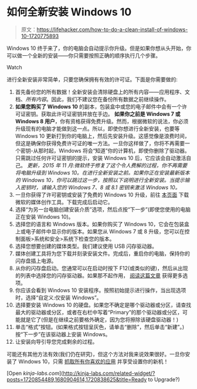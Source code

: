 # 如何全新安装 Windows 10

> 原文：<https://lifehacker.com/how-to-do-a-clean-install-of-windows-10-1720775893>

Windows 10 终于来了，你的电脑会自动提示你升级。但是如果你想从头开始，你可以做一个全新的安装——你只需要按照正确的顺序执行几个步骤。

Watch

进行全新安装非常简单，只要您确保拥有有效的许可证。下面是你需要做的:

1.  首先备份您的所有数据！全新安装会清除硬盘上的所有内容——应用程序、文档、*所有内容*。因此，我们不建议您在备份所有数据之前继续操作。
2.  **如果您购买了 Windows 10** 的副本，包装盒中或您的电子邮件中会有一个许可证密钥。获取此许可证密钥并放在手边。
    **如果你之前是 Windows 7 或 Windows 8 用户**，你有资格获得免费升级。然而，根据微软的说法，你必须升级现有的电脑才能做到这一点。所以，即使你想进行全新安装，也要等 Windows 10 更新打到你的电脑上，然后先安装升级。这感觉像是浪费时间，但这是确保你获得免费许可证的唯一方法。一旦你这样做了，你将不再需要一个密钥-从那时起，Windows 将会“知道”你的计算机，即使你删除了驱动器。只需跳过任何许可证密钥的提示，安装 Windows 10 后，它应该会自动激活自己。
    *更新，2015 年 11 月:微软终于修复了这个令人费解的过程，你不再需要将电脑升级到 Windows 10。在进行全新安装之前。如果你正在安装最新版本的 Windows 10，你可以跳过这一步，按照以下说明进行全新安装。当提示输入密钥时，请输入您的 Windows 7、8 或 8.1 密钥来激活 Windows 10。*
3.  一旦你获得了许可密钥或安装了免费的 Windows 10 升级，前往 [本页面](https://www.microsoft.com/en-us/software-download/windows10) 下载微软的媒体创作工具。下载完成后启动它。
4.  选择“为另一台电脑创建安装介质”选项，然后点按“下一步”(即使您使用的电脑正在安装 Windows 10)。
5.  选择您的语言和 Windows 版本。如果你购买了 Windows 10，它会在包装盒上或电子邮件中显示你的版本。如果您从 Windows 7 或 8 升级，您可以在控制面板>系统和安全>系统下检查您的版本。
6.  选择您想要创建的媒体类型。我们建议使用 USB 闪存驱动器。
7.  媒体创建工具将为您下载并刻录安装文件。完成后，重启你的电脑，保持你的闪存盘插上电源。
8.  从你的闪存盘启动。您通常可以在启动时按下 F12(或类似的键)，然后从出现的列表中选择您的闪存驱动器。如果那不起作用， [阅读这篇文章](http://lifehacker.com/how-to-boot-from-a-usb-drive-or-cd-on-any-computer-5991848) 获得更多选项。
9.  你应该会看到 Windows 10 安装程序。按照初始提示进行操作，当出现选项时，选择“自定义:仅安装 Windows”。
10.  选择要安装 Windows 10 的硬盘。如果您不确定是哪个驱动器或分区，请查找最大的驱动器或分区，或者在右栏中写着“Primary”的那个驱动器或分区，可能就是它了(但是在继续之前要格外确定，因为您将擦除该硬盘驱动器！)
11.  单击“格式”按钮。(如果格式按钮呈灰色，请单击“删除”，然后单击“新建”。)按“下一步”在该驱动器上安装 Windows。
12.  让安装向导引导您完成剩余的过程。

可能还有其他方法有效(我们仍在研究)，但这个方法对我来说效果很好。一旦你安装了 Windows 10，只需 [抓取所有你喜欢的应用](https://lifehacker.com/lifehacker-pack-for-windows-our-list-of-the-essential-787533613) 并享受设置你的新机！

[Open *kinja-labs.com*](http://kinja-labs.com/related-widget/?posts=1720854489,1680904614,1720838625&title=Ready to Upgrade?)